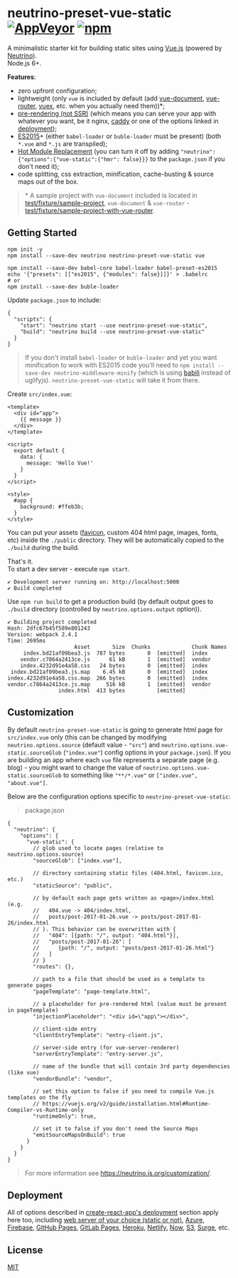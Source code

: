 # neutrino-preset-vue-static [![AppVeyor](https://img.shields.io/appveyor/ci/shyiko/neutrino-preset-vue-static.svg)]() [![npm](https://img.shields.io/npm/v/neutrino-preset-vue-static.svg)](https://www.npmjs.com/package/neutrino-preset-vue-static)

A minimalistic starter kit for building static sites using [Vue.js](https://vuejs.org/) (powered by [Neutrino](https://neutrino.js.org/)).  
Node.js 6+.

**Features**:
- zero upfront configuration;
- lightweight (only `vue` is included by default (add [vue-document](https://github.com/shyiko/vue-document), [vue-router](https://router.vuejs.org/en/), [vuex](https://vuex.vuejs.org/en/), etc. when you actually need them))\*;
- [pre-rendering (not SSR)](https://vuejs.org/v2/guide/ssr.html#SSR-vs-Prerendering) (which means you can 
serve your app with whatever you want, be it nginx, [caddy](https://caddyserver.com/) or one of the options linked in [deployment](#deployment));
- [ES2015](https://vue-loader.vuejs.org/en/features/es2015.html)+ (either `babel-loader` or `buble-loader` must be present) (both `*.vue` and `*.js` are transpiled); 
- [Hot Module Replacement](https://vue-loader.vuejs.org/en/features/hot-reload.html) (you can turn it off by adding `"neutrino":{"options":{"vue-static":{"hmr": false}}}` to the `package.json` if you don't need it);
- code splitting, css extraction, minification, cache-busting & source maps out of the box.

> \* A sample project with `vue-document` included is located in [test/fixture/sample-project](test/fixture/sample-project), `vue-document` & `vue-router` - [test/fixture/sample-project-with-vue-router](test/fixture/sample-project-with-vue-router). 

## Getting Started

```
npm init -y
npm install --save-dev neutrino neutrino-preset-vue-static vue

npm install --save-dev babel-core babel-loader babel-preset-es2015
echo '{"presets": [["es2015", {"modules": false}]]}' > .babelrc
# or
npm install --save-dev buble-loader
```

Update `package.json` to include: 

```
{
  "scripts": {
    "start": "neutrino start --use neutrino-preset-vue-static",
    "build": "neutrino build --use neutrino-preset-vue-static"
  }
}
```

> If you don't install `babel-loader` or `buble-loader` and yet you want minification
 to work with ES2015 code you'll need to `npm install --save-dev neutrino-middleware-minify` (which is using [babili](https://github.com/babel/babili) instead of uglifyjs). 
 `neutrino-preset-vue-static` will take it from there.

Create `src/index.vue`:

```vue
<template>
  <div id="app">
    {{ message }}
  </div>
</template>

<script>
  export default {
    data: {
      message: 'Hello Vue!'
    }
  }
</script>

<style>
  #app {
    background: #ffeb3b;
  }
</style>
```

You can put your assets ([favicon](https://realfavicongenerator.net/), custom 404 html page, images, fonts, etc) 
inside the `./public` directory. They will be automatically copied to the `./build` during the build.

That's it.  
To start a dev server - execute `npm start`.

```
✔ Development server running on: http://localhost:5000
✔ Build completed
```

Use `npm run build` to get a production build (by default 
output goes to `./build` directory (controlled by `neutrino.options.output` option)).

```
✔ Building project completed
Hash: 2dfc67b45f589e801243
Version: webpack 2.4.1
Time: 2695ms
                     Asset       Size  Chunks             Chunk Names
     index.bd21af09bea3.js  787 bytes       0  [emitted]  index
    vendor.c7864a2413ce.js      61 kB       1  [emitted]  vendor
    index.4232d91e4a58.css   24 bytes       0  [emitted]  index
 index.bd21af09bea3.js.map    6.45 kB       0  [emitted]  index
index.4232d91e4a58.css.map  266 bytes       0  [emitted]  index
vendor.c7864a2413ce.js.map     516 kB       1  [emitted]  vendor
                index.html  413 bytes          [emitted]  
```

## Customization

By default `neutrino-preset-vue-static` is going to generate html page for `src/index.vue` only (this can 
be changed by modifying `neutrino.options.source` (default value - `"src"`) and `neutrino.options.vue-static.sourceGlob` (`"index.vue"`) config options in your 
`package.json`). If you are building an app where each `vue` file represents a separate page (e.g. blog) - 
you might want to change the value of `neutrino.options.vue-static.sourceGlob` to something like `"**/*.vue"` or `["index.vue", "about.vue"]`. 

Below are the configuration options specific to `neutrino-preset-vue-static`:

> package.json

```
{
  "neutrino": {
    "options": {
      "vue-static": {
        // glob used to locate pages (relative to neutrino.options.source)
        "sourceGlob": ["index.vue"],        

        // directory containing static files (404.html, favicon.ico, etc.) 
        "staticSource": "public",

        // by default each page gets written as <page>/index.html (e.g.
        //   404.vue -> 404/index.html,
        //   posts/post-2017-01-26.vue -> posts/post-2017-01-26/index.html
        // ). This behavior can be overwritten with {
        //   "404": [{path: "/", output: "404.html"}],
        //   "posts/post-2017-01-26": [
        //      {path: "/", output: "posts/post-2017-01-26.html"}
        //   ]
        // }
        "routes": {},
        
        // path to a file that should be used as a template to generate pages 
        "pageTemplate": "page-template.html",
        
        // a placeholder for pre-rendered html (value must be present in pageTemplate)
        "injectionPlaceholder": "<div id=\"app\"></div>",
        
        // client-side entry
        "clientEntryTemplate": "entry-client.js",
        
        // server-side entry (for vue-server-renderer)
        "serverEntryTemplate": "entry-server.js",

        // name of the bundle that will contain 3rd party dependencies (like vue)          
        "vendorBundle": "vendor",
                
        // set this option to false if you need to compile Vue.js templates on the fly 
        // https://vuejs.org/v2/guide/installation.html#Runtime-Compiler-vs-Runtime-only
        "runtimeOnly": true,
        
        // set it to false if you don't need the Source Maps
        "emitSourceMapsOnBuild": true
      }
    }
  }
}
```

> For more information see https://neutrino.js.org/customization/.

## Deployment

All of options described in [create-react-app's deployment](https://github.com/facebookincubator/create-react-app/blob/master/packages/react-scripts/template/README.md#deployment)
section apply here too, including 
[web server of your choice (static or not)](https://github.com/facebookincubator/create-react-app/blob/master/packages/react-scripts/template/README.md#static-server), 
[Azure](https://github.com/facebookincubator/create-react-app/blob/master/packages/react-scripts/template/README.md#azure),
[Firebase](https://github.com/facebookincubator/create-react-app/blob/master/packages/react-scripts/template/README.md#firebase),
[GitHub Pages](https://github.com/facebookincubator/create-react-app/blob/master/packages/react-scripts/template/README.md#github-pages),
[GitLab Pages](https://gist.github.com/shyiko/d0550bd59d07695f99ba4b127d399bf0),
[Heroku](https://github.com/facebookincubator/create-react-app/blob/master/packages/react-scripts/template/README.md#heroku),
[Netlify](https://github.com/facebookincubator/create-react-app/blob/master/packages/react-scripts/template/README.md#netlify),
[Now](https://zeit.co/now),
[S3](https://github.com/facebookincubator/create-react-app/blob/master/packages/react-scripts/template/README.md#s3-and-cloudfront),
[Surge](https://github.com/facebookincubator/create-react-app/blob/master/packages/react-scripts/template/README.md#surge), etc.

## License

[MIT](https://opensource.org/licenses/mit-license.php)
